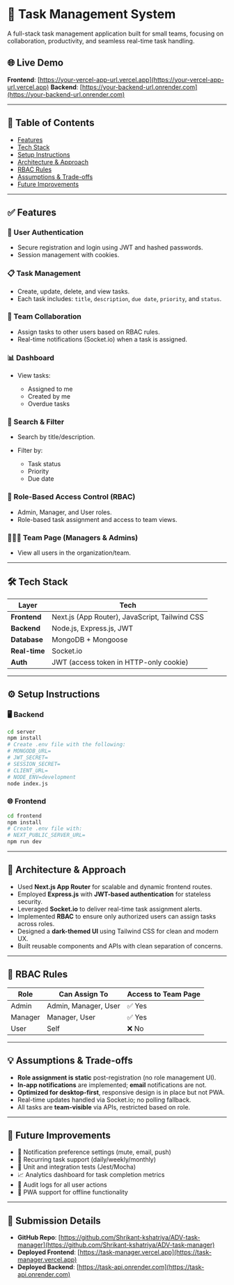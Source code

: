 # 🧠 Task Management System

A full-stack task management application built for small teams, focusing on collaboration, productivity, and seamless real-time task handling.

## 🌐 Live Demo

**Frontend**: [https://your-vercel-app-url.vercel.app](https://your-vercel-app-url.vercel.app)
**Backend**: [https://your-backend-url.onrender.com](https://your-backend-url.onrender.com)

---

## 📌 Table of Contents

* [Features](#features)
* [Tech Stack](#tech-stack)
* [Setup Instructions](#setup-instructions)
* [Architecture & Approach](#architecture--approach)
* [RBAC Rules](#rbac-rules)
* [Assumptions & Trade-offs](#assumptions--trade-offs)
* [Future Improvements](#future-improvements)

---

## ✅ Features

### 🔐 User Authentication

* Secure registration and login using JWT and hashed passwords.
* Session management with cookies.

### 📋 Task Management

* Create, update, delete, and view tasks.
* Each task includes: `title`, `description`, `due date`, `priority`, and `status`.

### 👥 Team Collaboration

* Assign tasks to other users based on RBAC rules.
* Real-time notifications (Socket.io) when a task is assigned.

### 📊 Dashboard

* View tasks:

  * Assigned to me
  * Created by me
  * Overdue tasks

### 🔎 Search & Filter

* Search by title/description.
* Filter by:

  * Task status
  * Priority
  * Due date

### 🔐 Role-Based Access Control (RBAC)

* Admin, Manager, and User roles.
* Role-based task assignment and access to team views.

### 🧑‍🤝‍🧑 Team Page (Managers & Admins)

* View all users in the organization/team.

---

## 🛠 Tech Stack

| Layer         | Tech                                           |
| ------------- | ---------------------------------------------- |
| **Frontend**  | Next.js (App Router), JavaScript, Tailwind CSS |
| **Backend**   | Node.js, Express.js, JWT                       |
| **Database**  | MongoDB + Mongoose                             |
| **Real-time** | Socket.io                                      |
| **Auth**      | JWT (access token in HTTP-only cookie)         |

---

## ⚙️ Setup Instructions

### 🖥️ Backend

```bash
cd server
npm install
# Create .env file with the following:
# MONGODB_URL=
# JWT_SECRET=
# SESSION_SECRET=
# CLIENT_URL=
# NODE_ENV=development
node index.js
```

### 🌐 Frontend

```bash
cd frontend
npm install
# Create .env file with:
# NEXT_PUBLIC_SERVER_URL=
npm run dev
```

---

## 🧠 Architecture & Approach

* Used **Next.js App Router** for scalable and dynamic frontend routes.
* Employed **Express.js** with **JWT-based authentication** for stateless security.
* Leveraged **Socket.io** to deliver real-time task assignment alerts.
* Implemented **RBAC** to ensure only authorized users can assign tasks across roles.
* Designed a **dark-themed UI** using Tailwind CSS for clean and modern UX.
* Built reusable components and APIs with clean separation of concerns.

---

## 🔐 RBAC Rules

| Role    | Can Assign To        | Access to Team Page |
| ------- | -------------------- | ------------------- |
| Admin   | Admin, Manager, User | ✅ Yes               |
| Manager | Manager, User        | ✅ Yes               |
| User    | Self                 | ❌ No                |

---

## 💡 Assumptions & Trade-offs

* **Role assignment is static** post-registration (no role management UI).
* **In-app notifications** are implemented; **email** notifications are not.
* **Optimized for desktop-first**, responsive design is in place but not PWA.
* Real-time updates handled via Socket.io; no polling fallback.
* All tasks are **team-visible** via APIs, restricted based on role.

---

## 🚀 Future Improvements

* 🔔 Notification preference settings (mute, email, push)
* 📆 Recurring task support (daily/weekly/monthly)
* 🧪 Unit and integration tests (Jest/Mocha)
* 📈 Analytics dashboard for task completion metrics
* 📜 Audit logs for all user actions
* 📱 PWA support for offline functionality

---

## 📎 Submission Details

* **GitHub Repo**: [https://github.com/Shrikant-kshatriya/ADV-task-manager](https://github.com/Shrikant-kshatriya/ADV-task-manager)
* **Deployed Frontend**: [https://task-manager.vercel.app](https://task-manager.vercel.app)
* **Deployed Backend**: [https://task-api.onrender.com](https://task-api.onrender.com)

